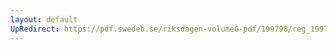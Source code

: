 ```yaml
---
layout: default
UpRedirect: https://pdf.swedeb.se/riksdagen-volumeG-pdf/199798/reg_199798/reg_199798_0521.pdf
---
```

